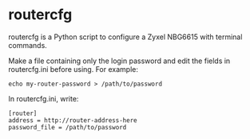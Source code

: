 # routercfg

routercfg is a Python script to configure a Zyxel NBG6615 with terminal
commands.

Make a file containing only the login password and edit the fields in
routercfg.ini before using. For example:

    echo my-router-password > /path/to/password

In routercfg.ini, write:

    [router]
    address = http://router-address-here
    password_file = /path/to/password


